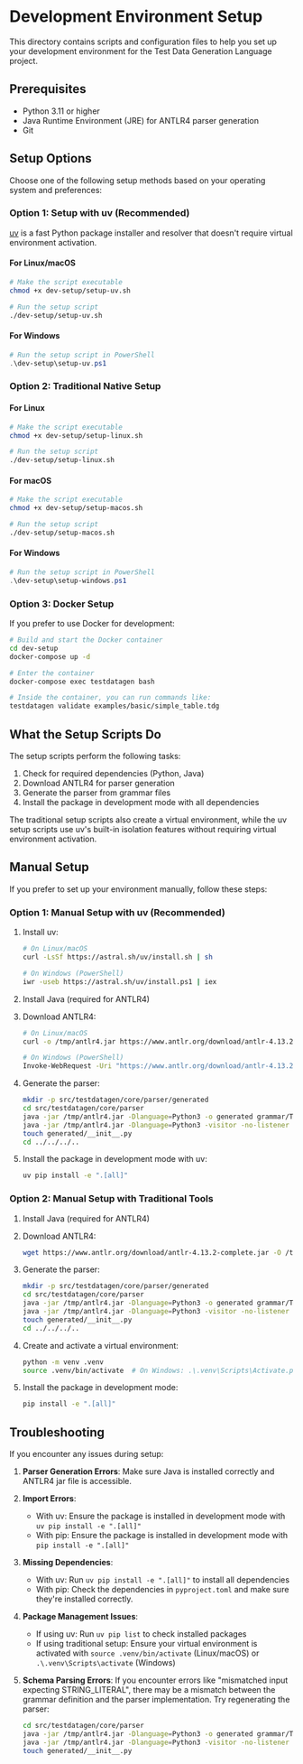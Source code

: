 

# Development Environment Setup

This directory contains scripts and configuration files to help you set up your development environment for the Test Data Generation Language project.

## Prerequisites

- Python 3.11 or higher
- Java Runtime Environment (JRE) for ANTLR4 parser generation
- Git

## Setup Options

Choose one of the following setup methods based on your operating system and preferences:

### Option 1: Setup with uv (Recommended)

[uv](https://github.com/astral-sh/uv) is a fast Python package installer and resolver that doesn't require virtual environment activation.

#### For Linux/macOS

```bash
# Make the script executable
chmod +x dev-setup/setup-uv.sh

# Run the setup script
./dev-setup/setup-uv.sh
```

#### For Windows

```powershell
# Run the setup script in PowerShell
.\dev-setup\setup-uv.ps1
```

### Option 2: Traditional Native Setup

#### For Linux

```bash
# Make the script executable
chmod +x dev-setup/setup-linux.sh

# Run the setup script
./dev-setup/setup-linux.sh
```

#### For macOS

```bash
# Make the script executable
chmod +x dev-setup/setup-macos.sh

# Run the setup script
./dev-setup/setup-macos.sh
```

#### For Windows

```powershell
# Run the setup script in PowerShell
.\dev-setup\setup-windows.ps1
```

### Option 3: Docker Setup

If you prefer to use Docker for development:

```bash
# Build and start the Docker container
cd dev-setup
docker-compose up -d

# Enter the container
docker-compose exec testdatagen bash

# Inside the container, you can run commands like:
testdatagen validate examples/basic/simple_table.tdg
```

## What the Setup Scripts Do

The setup scripts perform the following tasks:

1. Check for required dependencies (Python, Java)
2. Download ANTLR4 for parser generation
3. Generate the parser from grammar files
4. Install the package in development mode with all dependencies

The traditional setup scripts also create a virtual environment, while the uv setup scripts use uv's built-in isolation features without requiring virtual environment activation.

## Manual Setup

If you prefer to set up your environment manually, follow these steps:

### Option 1: Manual Setup with uv (Recommended)

1. Install uv:
   ```bash
   # On Linux/macOS
   curl -LsSf https://astral.sh/uv/install.sh | sh
   
   # On Windows (PowerShell)
   iwr -useb https://astral.sh/uv/install.ps1 | iex
   ```

2. Install Java (required for ANTLR4)

3. Download ANTLR4:
   ```bash
   # On Linux/macOS
   curl -o /tmp/antlr4.jar https://www.antlr.org/download/antlr-4.13.2-complete.jar
   
   # On Windows (PowerShell)
   Invoke-WebRequest -Uri "https://www.antlr.org/download/antlr-4.13.2-complete.jar" -OutFile "$env:TEMP\antlr4.jar"
   ```

4. Generate the parser:
   ```bash
   mkdir -p src/testdatagen/core/parser/generated
   cd src/testdatagen/core/parser
   java -jar /tmp/antlr4.jar -Dlanguage=Python3 -o generated grammar/TestDataGenLexer.g4
   java -jar /tmp/antlr4.jar -Dlanguage=Python3 -visitor -no-listener -lib grammar -o generated grammar/TestDataGen.g4
   touch generated/__init__.py
   cd ../../../..
   ```

5. Install the package in development mode with uv:
   ```bash
   uv pip install -e ".[all]"
   ```

### Option 2: Manual Setup with Traditional Tools

1. Install Java (required for ANTLR4)

2. Download ANTLR4:
   ```bash
   wget https://www.antlr.org/download/antlr-4.13.2-complete.jar -O /tmp/antlr4.jar
   ```

3. Generate the parser:
   ```bash
   mkdir -p src/testdatagen/core/parser/generated
   cd src/testdatagen/core/parser
   java -jar /tmp/antlr4.jar -Dlanguage=Python3 -o generated grammar/TestDataGenLexer.g4
   java -jar /tmp/antlr4.jar -Dlanguage=Python3 -visitor -no-listener -lib grammar -o generated grammar/TestDataGen.g4
   touch generated/__init__.py
   cd ../../../..
   ```

4. Create and activate a virtual environment:
   ```bash
   python -m venv .venv
   source .venv/bin/activate  # On Windows: .\.venv\Scripts\Activate.ps1
   ```

5. Install the package in development mode:
   ```bash
   pip install -e ".[all]"
   ```

## Troubleshooting

If you encounter any issues during setup:

1. **Parser Generation Errors**: Make sure Java is installed correctly and ANTLR4 jar file is accessible.

2. **Import Errors**: 
   - With uv: Ensure the package is installed in development mode with `uv pip install -e ".[all]"`
   - With pip: Ensure the package is installed in development mode with `pip install -e ".[all]"`

3. **Missing Dependencies**: 
   - With uv: Run `uv pip install -e ".[all]"` to install all dependencies
   - With pip: Check the dependencies in `pyproject.toml` and make sure they're installed correctly.

4. **Package Management Issues**: 
   - If using uv: Run `uv pip list` to check installed packages
   - If using traditional setup: Ensure your virtual environment is activated with `source .venv/bin/activate` (Linux/macOS) or `.\.venv\Scripts\activate` (Windows)

5. **Schema Parsing Errors**: If you encounter errors like "mismatched input expecting STRING_LITERAL", there may be a mismatch between the grammar definition and the parser implementation. Try regenerating the parser:
   ```bash
   cd src/testdatagen/core/parser
   java -jar /tmp/antlr4.jar -Dlanguage=Python3 -o generated grammar/TestDataGenLexer.g4
   java -jar /tmp/antlr4.jar -Dlanguage=Python3 -visitor -no-listener -lib grammar -o generated grammar/TestDataGen.g4
   touch generated/__init__.py
   ```


